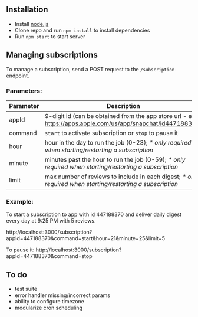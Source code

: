## Installation

- Install [node.js](http://nodejs.org/)
- Clone repo and run `npm install` to install dependencies
- Run `npm start` to start server

## Managing subscriptions

To manage a subscription, send a POST request to the `/subscription` endpoint. 

### Parameters:
| Parameter | Description                                                                                                    |
|-----------|----------------------------------------------------------------------------------------------------------------|
| appId     | 9-digit id (can be obtained from the app store url - eg. https://apps.apple.com/us/app/snapchat/id447188370)   |
| command   | `start` to activate subscription or `stop` to pause it                                                         |
| hour      | hour in the day to run the job (0-23); <i>* only required when starting/restarting a subscription</i>          |
| minute    | minutes past the hour to run the job (0-59); <i>* only required when starting/restarting a subscription</i>    |
| limit     | max number of reviews to include in each digest; <i>* only required when starting/restarting a subscription</i>|

### Example:
To start a subscription to app with id 447188370 and deliver daily digest every day at 9:25 PM with 5 reviews.

http://localhost:3000/subscription?appId=447188370&command=start&hour=21&minute=25&limit=5

To pause it:
http://localhost:3000/subscription?appId=447188370&command=stop

## To do
- test suite
- error handler missing/incorrect params
- ability to configure timezone
- modularize cron scheduling

